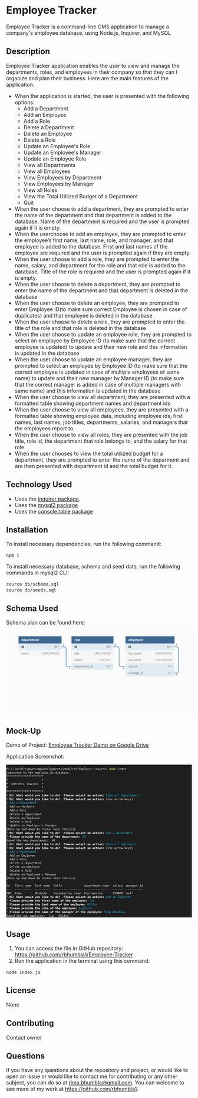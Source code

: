 # Employee Tracker
Employee Tracker is a  command-line CMS application to manage a company's employee database, using Node.js, Inquirer, and MySQL

## Description

Employee Tracker application enables the user to view and manage the departments, roles, and employees in their company
so that they can I organize and plan their business.  Here are the main features of the application:

* When the application is started, the user is presented with the following options:
    * Add a Department
    * Add an Employee
    * Add a Role
    * Delete a Department
    * Delete an Employee
    * Delete a Role
    * Update an Employee's Role
    * Update an Employee's Manager
    * Update an Employee Role
    * View all Departments
    * View all Employees
    * View Employees by Department
    * View Employees by Manager
    * View all Roles
    * View the Total Utilized Budget of a Department
    * Quit
* When the user choose to add a department, they are prompted to enter the name of the department and that department is added to the database.  Name of the department is required and the user is prompted again if it is empty.
* When the userchoose to add an employee, they are prompted to enter the employee’s first name, last name, role, and manager, and that employee is added to the database. First and last names of the employee are required and the user is prompted again if they are empty.
* When the user choose to add a role, they are prompted to enter the name, salary, and department for the role and that role is added to the database. Title of the role is required and the user is prompted again if it is empty.
* When the user choose to delete a department, they are prompted to enter the name of the department and that department is deleted in the database
* When the user choose to delete an employee, they are prompted to enter Employee ID(to make sure correct Employee is chosen in case of duplicates) and that employee is deleted in the database
* When the user choose to delete a role, they are prompted to enter the title of the role and that role is deleted in the database
* When the user choose to update an employee role, they are prompted to select an employee by Employee ID (to make sure that the correct employee is updated) to update and their new role and this information is updated in the database 
* When the user choose to update an employee manager, they are prompted to select an employee by Employee ID (to make sure that the correct employee is updated in case of multiple employees of same name) to update and their new manager by Manager ID (to make sure that the correct manager is added in case of multiple managers with same name) and this information is updated in the database
* When the user choose to view all department, they are presented with a formatted table showing department names and department ids
* When the user choose to view all employees, they are presented with a formatted table showing employee data, including employee ids, first names, last names, job titles, departments, salaries, and managers that the employees report to
* When the user choose to view all roles, they are presented with the job title, role id, the department that role belongs to, and the salary for that role.
* When the user chooses to view the total utilized budget for a department, they are prompted to enter the name of the deparment and are then presented with department id and the total budget for it.

## Technology Used

* Uses the [inquirer package](https://www.npmjs.com/package/inquirer/v/8.2.4).
* Uses the [mysql2 package](https://www.npmjs.com/package/mysql2) 
* Uses the [console.table package](https://www.npmjs.com/package/jconsole.table) 

## Installation

  To install necessary dependencies, run the following command:
  ```
  npm i
  ```
  To install necessary database, schema and seed data, run the following commands in mysql2 CLI:
  ```
  source db/schema.sql
  source db/seeds.sql
  ```

## Schema Used
Schema plan can be found here: ![Schema](./assets/images/Employee_tracker_Schema.png)

## Mock-Up

Demo of Project: [Employee Tracker Demo on Google Drive](https://drive.google.com/file/d/1SksMHqkyp1Uo_EMYHHpOpB6SoP6q2B6v/view?usp=sharing) 

Application Screenshot:

![Application Screenshot](./assets/images/Screenshot.JPG)

## Usage
1. You can access the file in GitHub repository: https://github.com/rbhumbla1/Employee-Tracker
2. Run the application in the terminal using this command: 
```
node index.js
```

## License
None

## Contributing

Contact owner

## Questions

  If you have any questions about the repository and project, or would like to open an issue or would like to contact me for contributing or any other subject, you can do so at rima.bhumbla@gmail.com. You can welcome to see more of my work at https://github.com/rbhumbla1.
